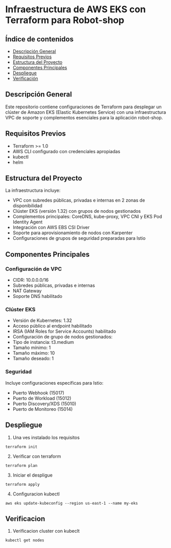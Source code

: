 # Infraestructura de AWS EKS con Terraform para Robot-shop

## Índice de contenidos
* [Descripción General](#descripcion)
* [Requisitos Previos](#requisitos)
* [Estructura del Proyecto](#estructura)
* [Componentes Principales](#componentes)
* [Despliegue](#despliegue)
* [Verificación](#verificacion)

<a name="descripcion"></a>
## Descripción General
Este repositorio contiene configuraciones de Terraform para desplegar un clúster de Amazon EKS (Elastic Kubernetes Service) con una infraestructura VPC de soporte y complementos esenciales para la aplicación robot-shop.

<a name="requisitos"></a>
## Requisitos Previos
- Terraform >= 1.0
- AWS CLI configurado con credenciales apropiadas
- kubectl
- helm

<a name="estructura"></a>
## Estructura del Proyecto
La infraestructura incluye:
- VPC con subredes públicas, privadas e internas en 2 zonas de disponibilidad
- Clúster EKS (versión 1.32) con grupos de nodos gestionados
- Complementos principales: CoreDNS, kube-proxy, VPC CNI y EKS Pod Identity Agent
- Integración con AWS EBS CSI Driver
- Soporte para aprovisionamiento de nodos con Karpenter
- Configuraciones de grupos de seguridad preparadas para Istio

<a name="componentes"></a>
## Componentes Principales

### Configuración de VPC
- CIDR: 10.0.0.0/16
- Subredes públicas, privadas e internas
- NAT Gateway
- Soporte DNS habilitado

### Clúster EKS
- Versión de Kubernetes: 1.32
- Acceso público al endpoint habilitado
- IRSA (IAM Roles for Service Accounts) habilitado
- Configuración de grupo de nodos gestionados:
 - Tipo de instancia: t3.medium
 - Tamaño mínimo: 1
 - Tamaño máximo: 10
 - Tamaño deseado: 1

### Seguridad
Incluye configuraciones específicas para Istio:
- Puerto Webhook (15017)
- Puerto de Workload (15012)
- Puerto Discovery/XDS (15010)
- Puerto de Monitoreo (15014)

<a name="despliegue"></a>
## Despliegue
1. Una ves instalado los requisitos
```
terraform init
```
2. Verificar con terraform
```
terraform plan
```
3. Iniciar el despligue
```
terraform apply
```
4. Configuracion kubectl
```
aws eks update-kubeconfig --region us-east-1 --name my-eks
```

<a name="verificacion"></a>
## Verificacion 

1. Verificacion cluster con kubeclt
```
kubectl get nodes
```


